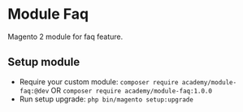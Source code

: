 # Module Faq

Magento 2 module for faq feature.

## Setup module

- Require your custom module: `composer require academy/module-faq:@dev` OR `composer require academy/module-faq:1.0.0`
- Run setup upgrade: `php bin/magento setup:upgrade`
